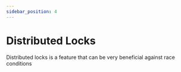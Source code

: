 ```yaml
---
sidebar_position: 4
---
```

# Distributed Locks

Distributed locks is a feature that can be very beneficial against race conditions
